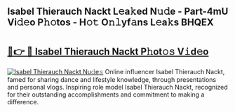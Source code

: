 ## Isabel Thierauch Nackt L𝚎a𝚔ed N𝚞𝚍e - Part-4mU Vi𝚍𝚎o P𝚑𝚘tos - H𝚘𝚝 O𝚗𝚕yf𝚊ns L𝚎a𝚔s BHQEX

# <h2><a href="http://kf8741.oniu.top/?m=Isabel+Thierauch+Nackt">🔗👉 🔴 Isabel Thierauch Nackt P𝚑ot𝚘𝚜 V𝚒d𝚎o</a></h2>

[![Isabel Thierauch Nackt Nu𝚍e𝚜](https://i.imgur.com/0qMVB7G.gif)](http://kf8741.oniu.top/?m=Isabel+Thierauch+Nackt)
Online influencer Isabel Thierauch Nackt, famed for sharing dance and lifestyle knowledge, through presentations and personal vlogs. Inspiring role model Isabel Thierauch Nackt, recognized for their outstanding accomplishments and commitment to making a difference.  

